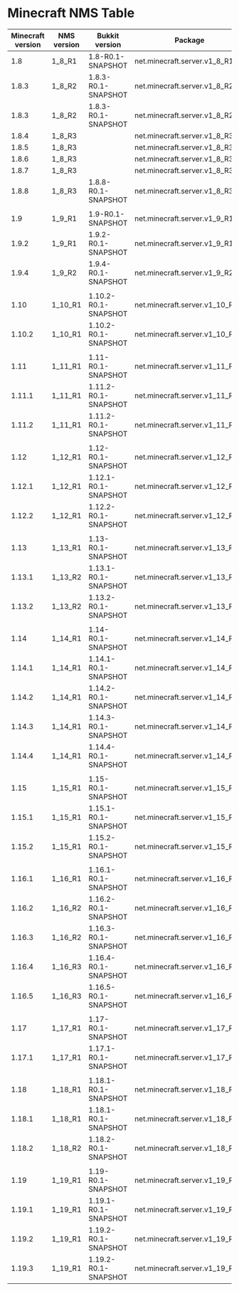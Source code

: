 # Minecraft NMS Table

| Minecraft version | NMS version | Bukkit version       | Package                         |
|-------------------|-------------|----------------------|---------------------------------|
 | 1.8               | 1_8_R1      | 1.8-R0.1-SNAPSHOT    | net.minecraft.server.v1_8_R1.*  |
 | 1.8.3             | 1_8_R2      | 1.8.3-R0.1-SNAPSHOT  | net.minecraft.server.v1_8_R2.*  |
 | 1.8.3             | 1_8_R2      | 1.8.3-R0.1-SNAPSHOT  | net.minecraft.server.v1_8_R2.*  |
 | 1.8.4             | 1_8_R3      |                      | net.minecraft.server.v1_8_R3.*  |
 | 1.8.5             | 1_8_R3      |                      | net.minecraft.server.v1_8_R3.*  |
 | 1.8.6             | 1_8_R3      |                      | net.minecraft.server.v1_8_R3.*  |
 | 1.8.7             | 1_8_R3      |                      | net.minecraft.server.v1_8_R3.*  |
 | 1.8.8             | 1_8_R3      | 1.8.8-R0.1-SNAPSHOT  | net.minecraft.server.v1_8_R3.*  | 
 |                   |             |                      |                                 | 
 | 1.9               | 1_9_R1      | 1.9-R0.1-SNAPSHOT    | net.minecraft.server.v1_9_R1.*  | 
 | 1.9.2             | 1_9_R1      | 1.9.2-R0.1-SNAPSHOT  | net.minecraft.server.v1_9_R1.*  | 
 | 1.9.4             | 1_9_R2      | 1.9.4-R0.1-SNAPSHOT  | net.minecraft.server.v1_9_R2.*  | 
|                   |             |                      |                                 | 
 | 1.10              | 1_10_R1     | 1.10.2-R0.1-SNAPSHOT | net.minecraft.server.v1_10_R1.* | 
 | 1.10.2            | 1_10_R1     | 1.10.2-R0.1-SNAPSHOT | net.minecraft.server.v1_10_R1.* | 
|                   |             |                      |                                 | 
| 1.11              | 1_11_R1     | 1.11-R0.1-SNAPSHOT   | net.minecraft.server.v1_11_R1.* | 
| 1.11.1            | 1_11_R1     | 1.11.2-R0.1-SNAPSHOT | net.minecraft.server.v1_11_R1.* | 
| 1.11.2            | 1_11_R1     | 1.11.2-R0.1-SNAPSHOT | net.minecraft.server.v1_11_R1.* | 
|                   |             |                      |                                 | 
| 1.12              | 1_12_R1     | 1.12-R0.1-SNAPSHOT   | net.minecraft.server.v1_12_R1.* | 
| 1.12.1            | 1_12_R1     | 1.12.1-R0.1-SNAPSHOT | net.minecraft.server.v1_12_R1.* | 
| 1.12.2            | 1_12_R1     | 1.12.2-R0.1-SNAPSHOT | net.minecraft.server.v1_12_R1.* |
|                   |             |                      |                                 |
| 1.13              | 1_13_R1     | 1.13-R0.1-SNAPSHOT   | net.minecraft.server.v1_13_R1.* | 
| 1.13.1            | 1_13_R2     | 1.13.1-R0.1-SNAPSHOT | net.minecraft.server.v1_13_R2.* | 
| 1.13.2            | 1_13_R2     | 1.13.2-R0.1-SNAPSHOT | net.minecraft.server.v1_13_R2.* | 
|                   |             |                      |                                 |
| 1.14              | 1_14_R1     | 1.14-R0.1-SNAPSHOT   | net.minecraft.server.v1_14_R1.* |
| 1.14.1            | 1_14_R1     | 1.14.1-R0.1-SNAPSHOT | net.minecraft.server.v1_14_R1.* |
| 1.14.2            | 1_14_R1     | 1.14.2-R0.1-SNAPSHOT | net.minecraft.server.v1_14_R1.* |
| 1.14.3            | 1_14_R1     | 1.14.3-R0.1-SNAPSHOT | net.minecraft.server.v1_14_R1.* |
| 1.14.4            | 1_14_R1     | 1.14.4-R0.1-SNAPSHOT | net.minecraft.server.v1_14_R1.* |
|                   |             |                      |                                 |
| 1.15              | 1_15_R1     | 1.15-R0.1-SNAPSHOT   | net.minecraft.server.v1_15_R1.* |
| 1.15.1            | 1_15_R1     | 1.15.1-R0.1-SNAPSHOT | net.minecraft.server.v1_15_R1.* |
| 1.15.2            | 1_15_R1     | 1.15.2-R0.1-SNAPSHOT | net.minecraft.server.v1_15_R1.* |
|                   |             |                      |                                 |
| 1.16.1            | 1_16_R1     | 1.16.1-R0.1-SNAPSHOT | net.minecraft.server.v1_16_R1.* |
| 1.16.2            | 1_16_R2     | 1.16.2-R0.1-SNAPSHOT | net.minecraft.server.v1_16_R2.* |
| 1.16.3            | 1_16_R2     | 1.16.3-R0.1-SNAPSHOT | net.minecraft.server.v1_16_R2.* |
| 1.16.4            | 1_16_R3     | 1.16.4-R0.1-SNAPSHOT | net.minecraft.server.v1_16_R3.* |
| 1.16.5            | 1_16_R3     | 1.16.5-R0.1-SNAPSHOT | net.minecraft.server.v1_16_R3.* |
|                   |             |                      |                                 |
| 1.17              | 1_17_R1     | 1.17-R0.1-SNAPSHOT   | net.minecraft.server.v1_17_R1.* |
| 1.17.1            | 1_17_R1     | 1.17.1-R0.1-SNAPSHOT | net.minecraft.server.v1_17_R1.* |
|                   |             |                      |                                 |
| 1.18              | 1_18_R1     | 1.18.1-R0.1-SNAPSHOT | net.minecraft.server.v1_18_R1.* |
| 1.18.1            | 1_18_R1     | 1.18.1-R0.1-SNAPSHOT | net.minecraft.server.v1_18_R1.* |
| 1.18.2            | 1_18_R2     | 1.18.2-R0.1-SNAPSHOT | net.minecraft.server.v1_18_R2.* |
|                   |             |                      |                                 |
| 1.19              | 1_19_R1     | 1.19-R0.1-SNAPSHOT   | net.minecraft.server.v1_19_R1.* |
| 1.19.1            | 1_19_R1     | 1.19.1-R0.1-SNAPSHOT | net.minecraft.server.v1_19_R1.* |
| 1.19.2            | 1_19_R1     | 1.19.2-R0.1-SNAPSHOT | net.minecraft.server.v1_19_R1.* |
| 1.19.3            | 1_19_R1     | 1.19.2-R0.1-SNAPSHOT | net.minecraft.server.v1_19_R2.* |

